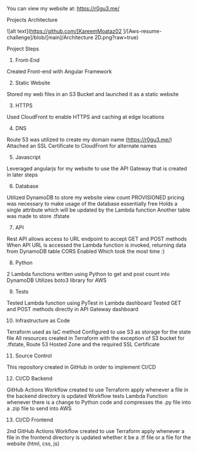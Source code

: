 
You can view my website at: https://r0gu3.me/

Projects Architecture 

![alt text](https://github.com/[KareemMoataz02
]/[Aws-resume-challenge]/blob/[main]/Architecture 2D.png?raw=true)

Project Steps

1. Front-End

Created Front-end with Angular Framework

2. Static Website

Stored my web files in an S3 Bucket and launched it as a static website

3. HTTPS

Used CloudFront to enable HTTPS and caching at edge locations

4. DNS

Route 53 was utilized to create my domain name (https://r0gu3.me/)
Attached an SSL Certificate to CloudFront for alternate names

5. Javascript

Leveraged angularjs for my website to use the API Gateway that is created in later steps

6. Database

Utilized DynamoDB to store my website view count
PROVISIONED pricing was necessary to make usage of the database essentially free
Holds a single attribute which will be updated by the Lambda function
Another table was made to store .tfstate

7. API

Rest API allows access to URL endpoint to accept GET and POST methods
When API URL is accessed the Lambda function is invoked, returning data from DynamoDB table
CORS Enabled Which took the most time :)

8. Python

2 Lambda functions written using Python to get and post count into DynamoDB
Utilizes boto3 library for AWS

9. Tests

Tested Lambda function using PyTest in Lambda dashboard
Tested GET and POST methods directly in API Gateway dashboard

10. Infrastructure as Code

Terraform used as IaC method
Configured to use S3 as storage for the state file
All resources created in Terraform with the exception of S3 bucket for .tfstate, Route 53 Hosted Zone and the required SSL Certificate

11. Source Control

This repository created in GitHub in order to implement CI/CD

12. CI/CD Backend

GitHub Actions Workflow created to use Terraform apply whenever a file in the backend directory is updated
Workflow tests Lambda Function whenever there is a change to Python code and compresses the .py file into a .zip file to send into AWS

13. CI/CD Frontend

2nd GitHub Actions Workflow created to use Terraform apply whenever a file in the frontend directory is updated whether it be a .tf file or a file for the website (html, css, js)
